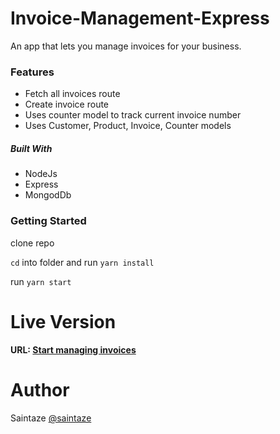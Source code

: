 # Invoice-Management-Express
An app that lets you manage invoices for your business.

### Features
+ Fetch all invoices route
+ Create invoice route 
+ Uses counter model to track current invoice number
+ Uses Customer, Product, Invoice, Counter models

##### Built With
+ NodeJs
+ Express
+ MongodDb

### Getting Started
clone repo

`cd` into folder and run `yarn install`

run `yarn start`

# Live Version
#### URL: [Start managing invoices](https://startup-progress-ayezahmed.vercel.app)

# Author
Saintaze [@saintaze](https://github.com/saintaze/)